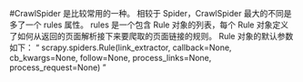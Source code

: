 #CrawlSpider 是比较常用的一种。
相较于 Spider，CrawlSpider 最大的不同是多了一个 rules 属性。
rules 是一个包含 Rule 对象的列表，每个 Rule 对象定义了如何从返回的页面解析接下来要爬取的页面链接的规则。
Rule 对象的默认参数如下：
“
scrapy.spiders.Rule(link_extractor, callback=None, cb_kwargs=None, follow=None, process_links=None, process_request=None)
”